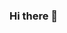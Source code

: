 ### Hi there 👋

<!--
**Ryaross/Ryaross** is a ✨ _special_ ✨ repository because its `README.md` (this file) appears on your GitHub profile.

## Learning

<p>
<img src="https://img.shields.io/badge/-Python-blue"/>
<img src="https://img.shields.io/badge/-JavaScript-yellow"/>
<img src="https://img.shields.io/badge/-HTML-orange"/>
<img src="https://img.shields.io/badge/-CSS-blueviolet"/>
</p>





